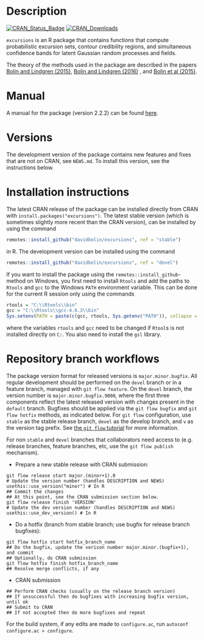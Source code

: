 # Description #

[![CRAN_Status_Badge](http://www.r-pkg.org/badges/version-last-release/excursions)](https://cran.r-project.org/package=excursions)
[![CRAN_Downloads](https://cranlogs.r-pkg.org/badges/grand-total/excursions)](https://cranlogs.r-pkg.org/badges/grand-total/excursions)

`excursions` is an R package that contains functions that compute probabilistic excursion sets, contour credibility regions, and simultaneous confidence bands for latent Gaussian random processes and fields.

The theory of the methods used in the package are described in the papers [Bolin and Lindgren (2015)](http://onlinelibrary.wiley.com/doi/10.1111/rssb.12055/abstract), [Bolin and Lindgren (2016)](http://www.tandfonline.com/doi/full/10.1080/10618600.2016.1228537) , and [Bolin et al (2015)](http://www3.stat.sinica.edu.tw/statistica/j25n1/J25N120/J25N120.html).


# Manual #
A manual for the package (version 2.2.2) can be found [here](https://www.jstatsoft.org/article/view/v086i05). 

# Versions #
The development version of the package contains new features and fixes that are not on CRAN, see `NEWS.md`. To install this version, see the instructions below.

# Installation instructions #
The latest CRAN release of the package can be installed directly from CRAN with `install.packages("excursions")`.
The latest stable version (which is sometimes slightly more recent than the CRAN version), can be installed by using the command
```r
remotes::install_github("davidbolin/excursions", ref = "stable")
```
in R. The development version can be installed using the command
```r
remotes::install_github("davidbolin/excursions", ref = "devel")
```

If you want to install the package using the `remotes::install_github`-method on Windows, you first need to install `Rtools` and add the paths to `Rtools` and `gcc` to the Windows `PATH` environment variable. This can be done for the current R session only using the commands
```r
rtools = "C:\\Rtools\\bin"
gcc = "C:\\Rtools\\gcc-4.6.3\\bin"
Sys.setenv(PATH = paste(c(gcc, rtools, Sys.getenv("PATH")), collapse = ";"))
```
where the variables `rtools` and `gcc` need to be changed if `Rtool`s is not installed directly on `C:`.
You also need to install the `gsl` library.

# Repository branch workflows #
The package version format for released versions is `major.minor.bugfix`. All regular development should be performed on the `devel` branch or in a feature branch, managed with `git flow feature`. On the `devel` branch, the version number is `major.minor.bugfix.9000`, where the first three components reflect the latest released version with changes present in the `default` branch. Bugfixes should be applied via the `git flow bugfix` and `git flow hotfix` methods, as indicated below. For `git flow` configuration, use `stable` as the stable release branch, `devel` as the develop branch, and `v` as the version tag prefix. See [the `git flow` tutorial](https://www.atlassian.com/git/tutorials/comparing-workflows/gitflow-workflow) for more information.

For non `stable` and `devel` branches that collaborators need access to (e.g. release branches, feature branches, etc, use the `git flow publish` mechanism).

  * Prepare a new stable release with CRAN submission:
```
git flow release start major.(minor+1).0
# Update the version number (handles DESCRIPTION and NEWS)
usethis::use_version("minor") # In R
## Commit the changes
## At this point, see the CRAN submission section below.
git flow release finish 'VERSION'
# Update the dev version number (handles DESCRIPTION and NEWS)
usethis::use_dev_version() # In R
```
  * Do a hotfix (branch from stable branch; use bugfix for release branch bugfixes):
```
git flow hotfix start hotfix_branch_name
## Do the bugfix, update the verison number major.minor.(bugfix+1), and commit
## Optionally, do CRAN submission
git flow hotfix finish hotfix_branch_name
## Resolve merge conflicts, if any
```
  * CRAN submission
```
## Perform CRAN checks (usually on the release branch version)
## If unsuccessful then do bugfixes with increasing bugfix version, until ok
## Submit to CRAN
## If not accepted then do more bugfixes and repeat
```

For the build system, if any edits are made to `configure.ac`, run `autoconf configure.ac > configure`.

